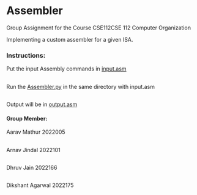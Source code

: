 # Assembler
Group Assignment for the Course CSE112CSE 112 Computer Organization

Implementing a custom assembler for a given ISA.


### Instructions:
Put the input Assembly commands in [input.asm](/input.asm)
##
Run the [Assembler.py](/assembler.py) in the same directory with input.asm
##
Output will be in [output.asm](/output.txt) 






#### Group Member:
Aarav Mathur 2022005
##
Arnav Jindal 2022101
##
Dhruv Jain 2022166
##
Dikshant Agarwal 2022175
